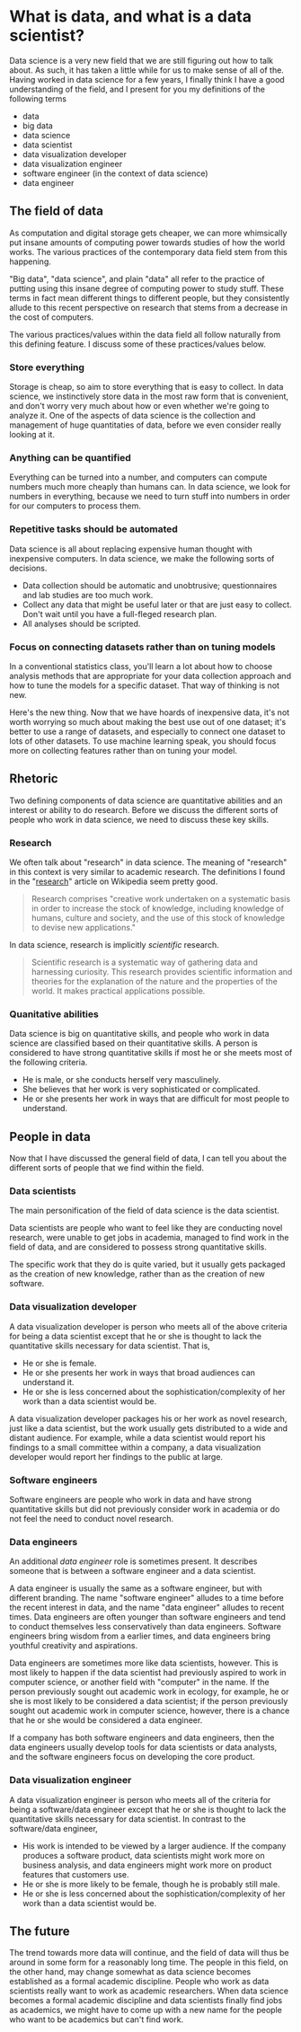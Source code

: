 # What is data, and what is a data scientist?
Data science is a very new field that we are still figuring out how to
talk about. As such, it has taken a little while for us to make sense of
all of the. Having worked in data science for a few years, I finally think
I have a good understanding of the field, and I present for you my definitions
of the following terms

* data
* big data
* data science
* data scientist
* data visualization developer
* data visualization engineer
* software engineer (in the context of data science)
* data engineer

## The field of data
As computation and digital storage gets cheaper, we can more whimsically put
insane amounts of computing power towards studies of how the world works.
The various practices of the contemporary data field stem from this happening.

"Big data", "data science", and plain "data" all refer to the practice of
putting using this insane degree of computing power to study stuff. These terms
in fact mean different things to different people, but they consistently allude
to this recent perspective on research that stems from a decrease in the cost
of computers.

The various practices/values within the data field all follow naturally from
this defining feature. I discuss some of these practices/values below.

### Store everything
Storage is cheap, so aim to store everything that is easy to collect.
In data science, we instinctively store data in the most raw form that is
convenient, and don't worry very much about how or even whether we're going
to analyze it. One of the aspects of data science is the collection and
management of huge quantitaties of data, before we even consider really
looking at it.

### Anything can be quantified
Everything can be turned into a number, and computers can compute numbers
much more cheaply than humans can. In data science, we look
for numbers in everything, because we need to turn stuff into numbers in
order for our computers to process them.

### Repetitive tasks should be automated
Data science is all about replacing expensive human thought with inexpensive
computers. In data science, we make the following sorts of decisions.

* Data collection should be automatic and unobtrusive; questionnaires and lab
    studies are too much work.
* Collect any data that might be useful later or that are just easy to collect.
    Don't wait until you have a full-fleged research plan.
* All analyses should be scripted.

### Focus on connecting datasets rather than on tuning models
In a conventional statistics class, you'll learn a lot about how to choose
analysis methods that are appropriate for your data collection approach and how
to tune the models for a specific dataset. That way of thinking is not new.

Here's the new thing. Now that we have hoards of inexpensive data, it's not
worth worrying so much about making the best use out of one dataset; it's better
to use a range of datasets, and especially to connect one dataset to lots of
other datasets. To use machine learning speak, you should focus more on collecting
features rather than on tuning your model.

## Rhetoric
Two defining components of data science are quantitative abilities and
an interest or ability to do research. Before we discuss the different
sorts of people who work in data science, we need to discuss these key
skills.

### Research
We often talk about "research" in data science. The meaning of "research"
in this context is very similar to academic research. The definitions I found
in the "[research](https://en.wikipedia.org/wiki/Research)" article on
Wikipedia seem pretty good.

> Research comprises "creative work undertaken on a systematic basis in order
> to increase the stock of knowledge, including knowledge of humans, culture
> and society, and the use of this stock of knowledge to devise new
> applications."

In data science, research is implicitly *scientific* research.

> Scientific research is a systematic way of gathering data and harnessing
> curiosity. This research provides scientific information and theories for the
> explanation of the nature and the properties of the world. It makes practical
> applications possible.

### Quanitative abilities
Data science is big on quantitative skills, and people who work in data science
are classified based on their quantitative skills.
A person is considered to have strong quantitative skills if most he or she
meets most of the following criteria.

* He is male, or she conducts herself very masculinely.
* She believes that her work is very sophisticated or complicated.
* He or she presents her work in ways that are difficult for most
  people to understand.

## People in data
Now that I have discussed the general field of data, I can tell you
about the different sorts of people that we find within the field.

### Data scientists
The main personification of the field of data science is the data scientist.

Data scientists are people who want to feel like they are conducting
novel research, were unable
to get jobs in academia, managed to find work in the field of data,
and are considered to possess strong quantitative skills.

The specific work that they do is quite varied, but it usually gets
packaged as the creation of new knowledge, rather than as the creation
of new software.

### Data visualization developer
A data visualization developer is person who meets all of the
above criteria for being a data scientist except that he or she is
thought to lack the quantitative skills necessary for data scientist. That is,

* He or she is female.
* He or she presents her work in ways that broad audiences can understand it.
* He or she is less concerned about the sophistication/complexity of her work
  than a data scientist would be.

A data visualization developer packages his or her work as novel research,
just like a data scientist, but the work usually gets distributed to a wide
and distant audience. For example, while a data scientist would report his
findings to a small committee within a company, a data visualization developer
would report her findings to the public at large.

### Software engineers
Software engineers are people who work in data and have strong quantitative
skills but did not previously consider work in academia or do not feel the
need to conduct novel research.

### Data engineers
An additional *data engineer* role is sometimes present. It describes
someone that is between a software engineer and a data scientist.

A data engineer is usually the same as a software engineer, but with
different branding. The name "software engineer" alludes to a time before
the recent interest in data, and the name "data engineer" alludes to recent
times. Data engineers are often younger than software engineers and tend to
conduct themselves less conservatively than data engineers. Software
engineers bring wisdom from a earlier times, and data engineers bring
youthful creativity and aspirations.

Data engineers are sometimes more like data scientists, however.
This is most likely to happen if the data scientist had previously
aspired to work in
computer science, or another field with "computer" in the name. If the
person previously sought out academic work in ecology, for example,
he or she is most likely to be considered a data scientist; if the
person previously sought out academic work in computer science, however,
there is a chance that he or she would be considered a data engineer.

If a company has both software engineers and data engineers, then the
data engineers usually develop tools for data scientists or data analysts,
and the software engineers focus on developing the core product.

### Data visualization engineer
A data visualization engineer is person who meets all of the
criteria for being a software/data engineer except that he or she is
thought to lack the quantitative skills necessary for data scientist.
In contrast to the software/data engineer,

* His work is intended to be viewed by a larger audience. If the company
  produces a software product, data scientists might work more on business
  analysis, and data engineers might work more on product features that
  customers use.
* He or she is more likely to be female, though he is probably still male.
* He or she is less concerned about the sophistication/complexity of her work
  than a data scientist would be.

## The future
The trend towards more data will continue, and the field of data will
thus be around in some form for a reasonably long time. The people in this
field, on the other hand, may change somewhat as data science becomes
established as a formal academic discipline. People who work as data
scientists really want to work as academic researchers. When data science
becomes a formal academic discipline and data scientists finally find
jobs as academics, we might have to come up with a new name for the people
who want to be academics but can't find work.
